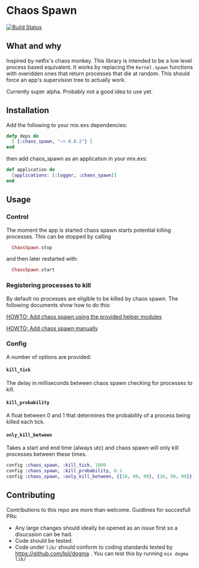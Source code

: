 Chaos Spawn
==========
[![Build Status](https://travis-ci.org/meadsteve/chaos-spawn.svg?branch=master)](https://travis-ci.org/meadsteve/chaos-spawn)

## What and why

Inspired by netfix's chaos monkey. This library is intended to be a low level
process based equivalent. It works by replacing the ```Kernel.spawn```
functions with overidden ones that return processes that die at random. This should
force an app's supervision tree to actually work.

Currently super alpha. Probably not a good idea to use yet.

## Installation
Add the following to your mix.exs dependencies:
```elixir
defp deps do
  [ {:chaos_spawn, "~> 0.0.2"} ]
end
```
then add chaos_spawn as an application in your mix.exs:

```elixir
def application do
  [applications: [:logger, :chaos_spawn]]
end
```

## Usage

### Control
The moment the app is started chaos spawn starts potential killing processes.
This can be stopped by calling
```elixir
  ChaosSpawn.stop
```
and then later restarted with:
```elixir
  ChaosSpawn.start
```

### Registering processes to kill
By default no processes are eligible to be killed by chaos spawn. The
following documents show how to do this:

[HOWTO: Add chaos spawn using the provided helper modules](usage-automatic.md)

[HOWTO: Add chaos spawn manually](usage-manual.md)

### Config
A number of options are provided:
#### ```kill_tick```
The delay in milliseconds between chaos spawn checking for processes to kill.
#### ```kill_probability```
 A float between 0 and 1 that determines the probability of a process being
 killed each tick.
#### ```only_kill_between```
Takes a start and end time (always utc) and  chaos spawn will only kill
processes between these times.

```elixir
config :chaos_spawn, :kill_tick, 1000
config :chaos_spawn, :kill_probability, 0.1
config :chaos_spawn, :only_kill_between, {{10, 00, 00}, {16, 00, 00}}
```


## Contributing
Contributions to this repo are more than welcome. Guidlines for succesfull PRs:
* Any large changes should ideally be opened as an issue first so a disucssion can be had.
* Code should be tested.
* Code under ```lib/``` should conform to coding standards tested by https://github.com/lpil/dogma . You can test this by running ```mix dogma lib/```
